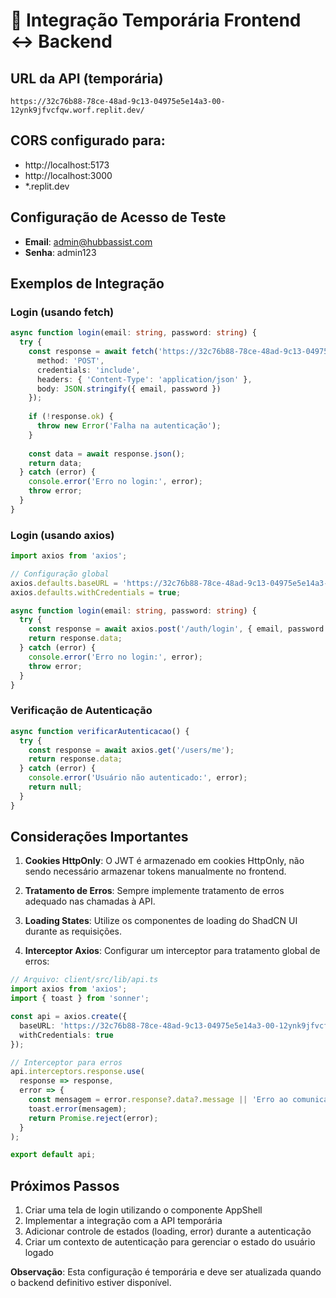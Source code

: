 # 🔗 Integração Temporária Frontend ↔ Backend

## URL da API (temporária)
```
https://32c76b88-78ce-48ad-9c13-04975e5e14a3-00-12ynk9jfvcfqw.worf.replit.dev/
```

## CORS configurado para:
- http://localhost:5173
- http://localhost:3000
- *.replit.dev

## Configuração de Acesso de Teste
- **Email**: admin@hubbassist.com
- **Senha**: admin123

## Exemplos de Integração

### Login (usando fetch)
```ts
async function login(email: string, password: string) {
  try {
    const response = await fetch('https://32c76b88-78ce-48ad-9c13-04975e5e14a3-00-12ynk9jfvcfqw.worf.replit.dev/auth/login', {
      method: 'POST',
      credentials: 'include',
      headers: { 'Content-Type': 'application/json' },
      body: JSON.stringify({ email, password })
    });
    
    if (!response.ok) {
      throw new Error('Falha na autenticação');
    }
    
    const data = await response.json();
    return data;
  } catch (error) {
    console.error('Erro no login:', error);
    throw error;
  }
}
```

### Login (usando axios)
```ts
import axios from 'axios';

// Configuração global
axios.defaults.baseURL = 'https://32c76b88-78ce-48ad-9c13-04975e5e14a3-00-12ynk9jfvcfqw.worf.replit.dev';
axios.defaults.withCredentials = true;

async function login(email: string, password: string) {
  try {
    const response = await axios.post('/auth/login', { email, password });
    return response.data;
  } catch (error) {
    console.error('Erro no login:', error);
    throw error;
  }
}
```

### Verificação de Autenticação
```ts
async function verificarAutenticacao() {
  try {
    const response = await axios.get('/users/me');
    return response.data;
  } catch (error) {
    console.error('Usuário não autenticado:', error);
    return null;
  }
}
```

## Considerações Importantes

1. **Cookies HttpOnly**: O JWT é armazenado em cookies HttpOnly, não sendo necessário armazenar tokens manualmente no frontend.

2. **Tratamento de Erros**: Sempre implemente tratamento de erros adequado nas chamadas à API.

3. **Loading States**: Utilize os componentes de loading do ShadCN UI durante as requisições.

4. **Interceptor Axios**: Configurar um interceptor para tratamento global de erros:

```ts
// Arquivo: client/src/lib/api.ts
import axios from 'axios';
import { toast } from 'sonner';

const api = axios.create({
  baseURL: 'https://32c76b88-78ce-48ad-9c13-04975e5e14a3-00-12ynk9jfvcfqw.worf.replit.dev',
  withCredentials: true
});

// Interceptor para erros
api.interceptors.response.use(
  response => response,
  error => {
    const mensagem = error.response?.data?.message || 'Erro ao comunicar com o servidor';
    toast.error(mensagem);
    return Promise.reject(error);
  }
);

export default api;
```

## Próximos Passos

1. Criar uma tela de login utilizando o componente AppShell
2. Implementar a integração com a API temporária
3. Adicionar controle de estados (loading, error) durante a autenticação
4. Criar um contexto de autenticação para gerenciar o estado do usuário logado

**Observação**: Esta configuração é temporária e deve ser atualizada quando o backend definitivo estiver disponível.